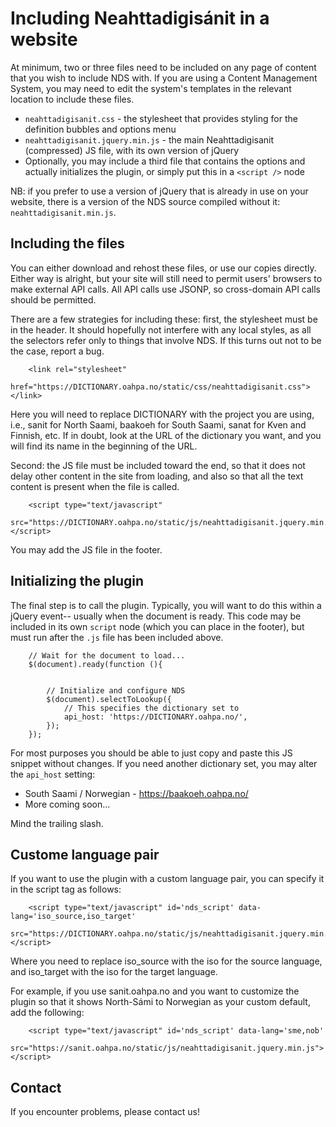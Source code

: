 #  Including Neahttadigisánit in a website


At minimum, two or three files need to be included on any page of content that
you wish to include NDS with. If you are using a Content Management System, you
may need to edit the system's templates in the relevant location to include
these files.


* `neahttadigisanit.css` - the stylesheet that provides styling for the
  definition bubbles and options menu
* `neahttadigisanit.jquery.min.js` - the main Neahttadigisanit (compressed) JS
  file, with its own version of jQuery
* Optionally, you may include a third file that contains the options and
  actually initializes the plugin, or simply put this in a `<script />` node


NB: if you prefer to use a version of jQuery that is already in use on your
website, there is a version of the NDS source compiled without it:
`neahttadigisanit.min.js`.


##  Including the files


You can either download and rehost these files, or use our copies directly.
Either way is alright, but your site will still need to permit users' browsers
to make external API calls. All API calls use JSONP, so cross-domain API calls
should be permitted.


There are a few strategies for including these: first, the stylesheet must be
in the header. It should hopefully not interfere with any local styles, as all
the selectors refer only to things that involve NDS. If this turns out not to
be the case, report a bug.


```
    <link rel="stylesheet"
          href="https://DICTIONARY.oahpa.no/static/css/neahttadigisanit.css"></link>
```


Here you will need to replace DICTIONARY with the project you are using, i.e.,
sanit for North Saami, baakoeh for South Saami, sanat for Kven and Finnish, etc. If in doubt, look at the URL of the dictionary you want, and you will find its name in the beginning of the URL.


Second: the JS file must be included toward the end, so that it does not delay
other content in the site from loading, and also so that all the text content
is present when the file is called.




```
    <script type="text/javascript"
            src="https://DICTIONARY.oahpa.no/static/js/neahttadigisanit.jquery.min.js"></script>
```


You may add the JS file in the footer.


##  Initializing the plugin


The final step is to call the plugin. Typically, you will want to do this
within a jQuery event-- usually when the document is ready. This code may be
included in its own `script` node (which you can place in the footer), but must run after the `.js` file has been
included above.


```
    // Wait for the document to load...
    $(document).ready(function (){


        // Initialize and configure NDS
        $(document).selectToLookup({
            // This specifies the dictionary set to
            api_host: 'https://DICTIONARY.oahpa.no/',
        });
    });
```






For most purposes you should be able to just copy and paste this JS snippet
without changes. If you need another dictionary set, you may alter the
`api_host` setting:


* South Saami / Norwegian - https://baakoeh.oahpa.no/
* More coming soon...


Mind the trailing slash.


##  Custome language pair


If you want to use the plugin with a custom language pair, you can specify it in the script tag as follows:


```
    <script type="text/javascript" id='nds_script' data-lang='iso_source,iso_target'
            src="https://DICTIONARY.oahpa.no/static/js/neahttadigisanit.jquery.min.js"></script>
```


Where you need to replace iso_source with the iso for the source language, and iso_target with the iso for the target language.


For example, if you use sanit.oahpa.no and you want to customize the plugin so that it shows North-Sámi to Norwegian as your custom default, add the following:


```
    <script type="text/javascript" id='nds_script' data-lang='sme,nob'
            src="https://sanit.oahpa.no/static/js/neahttadigisanit.jquery.min.js"></script>
```




##  Contact


If you encounter problems, please contact us!

